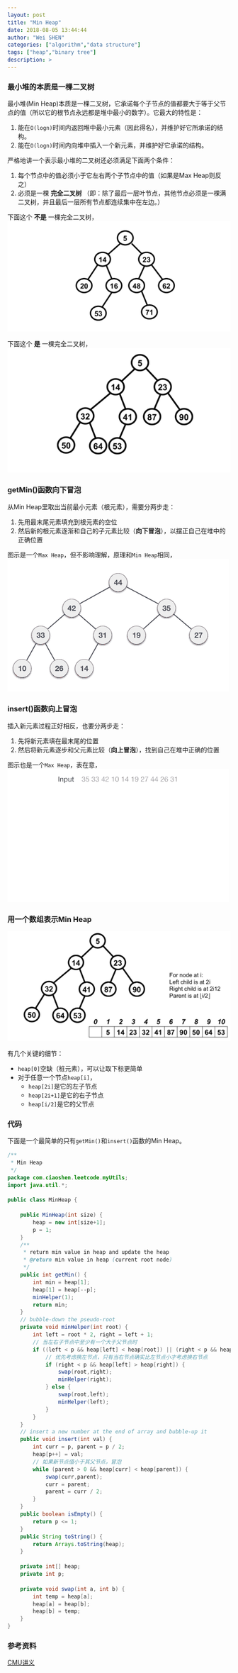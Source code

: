 ```yaml
---
layout: post
title: "Min Heap"
date: 2018-08-05 13:44:44
author: "Wei SHEN"
categories: ["algorithm","data structure"]
tags: ["heap","binary tree"]
description: >
---
```


### 最小堆的本质是一棵二叉树
最小堆(Min Heap)本质是一棵二叉树，它承诺每个子节点的值都要大于等于父节点的值（所以它的根节点永远都是堆中最小的数字）。它最大的特性是：
1. 能在`O(logn)`时间内返回堆中最小元素（因此得名），并维护好它所承诺的结构。
2. 能在`O(logn)`时间内向堆中插入一个新元素，并维护好它承诺的结构。

严格地讲一个表示最小堆的二叉树还必须满足下面两个条件：
1. 每个节点中的值必须小于它左右两个子节点中的值（如果是Max Heap则反之）
2. 必须是一棵 **完全二叉树** （即：除了最后一层叶节点，其他节点必须是一棵满二叉树，并且最后一层所有节点都连续集中在左边。）

下面这个 **不是** 一棵完全二叉树，
![min-heap-not-complete](/images/min-heap/min-heap-not-complete.png)

下面这个 **是** 一棵完全二叉树，
![min-heap-is-complete](/images/min-heap/min-heap-is-complete.png)

### getMin()函数向下冒泡
从Min Heap里取出当前最小元素（根元素），需要分两步走：
1. 先用最末尾元素填充到根元素的空位
2. 然后新的根元素逐渐和自己的子元素比较（**向下冒泡**），以摆正自己在堆中的正确位置

图示是一个`Max Heap`，但不影响理解，原理和`Min Heap`相同，
![min-heap-get-min](/images/min-heap/min-heap-get-min.gif)

### insert()函数向上冒泡
插入新元素过程正好相反，也要分两步走：
1. 先将新元素填在最末尾的位置
2. 然后将新元素逐步和父元素比较（**向上冒泡**），找到自己在堆中正确的位置

图示也是一个`Max Heap`，表在意，
![min-heap-insert](/images/min-heap/min-heap-insert.gif)

### 用一个数组表示Min Heap
![min-heap-array](/images/min-heap/min-heap-array.png)

有几个关键的细节：
* `heap[0]`空缺（桩元素），可以让取下标更简单
* 对于任意一个节点`heap[i]`，
    * `heap[2i]`是它的左子节点
    * `heap[2i+1]`是它的右子节点
    * `heap[i/2]`是它的父节点

### 代码
下面是一个最简单的只有`getMin()`和`insert()`函数的Min Heap。
```java
/**
 * Min Heap
 */
package com.ciaoshen.leetcode.myUtils;
import java.util.*;

public class MinHeap {

    public MinHeap(int size) {
        heap = new int[size+1];
        p = 1;
    }
    /**
     * return min value in heap and update the heap
     * @return min value in heap (current root node)
     */
    public int getMin() {
        int min = heap[1];
        heap[1] = heap[--p];
        minHelper(1);
        return min;
    }
    // bubble-down the pseudo-root
    private void minHelper(int root) {
        int left = root * 2, right = left + 1;
        // 当左右子节点中至少有一个大于父节点时
        if ((left < p && heap[left] < heap[root]) || (right < p && heap[right] < heap[root])) {
            // 优先考虑换左节点，只有当右节点确实比左节点小才考虑换右节点
            if (right < p && heap[left] > heap[right]) {
                swap(root,right);
                minHelper(right);
            } else {
                swap(root,left);
                minHelper(left);
            }
        }
    }
    // insert a new number at the end of array and bubble-up it
    public void insert(int val) {
        int curr = p, parent = p / 2;
        heap[p++] = val;
        // 如果新节点值小于其父节点，冒泡
        while (parent > 0 && heap[curr] < heap[parent]) {
            swap(curr,parent);
            curr = parent;
            parent = curr / 2;
        }
    }
    public boolean isEmpty() {
        return p <= 1;
    }
    public String toString() {
        return Arrays.toString(heap);
    }

    private int[] heap;
    private int p;

    private void swap(int a, int b) {
        int temp = heap[a];
        heap[a] = heap[b];
        heap[b] = temp;
    }
}
```

### 参考资料
[CMU讲义](https://www.cs.cmu.edu/~tcortina/15-121sp10/Unit06B.pdf)
